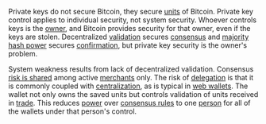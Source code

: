 Private keys do not secure Bitcoin, they secure [units](Glossary#unit) of Bitcoin. Private key control applies to individual security, not system security. Whoever controls keys is the [owner](Glossary#owner), and Bitcoin provides security for that owner, even if the keys are stolen. Decentralized [validation](Glossary#validation) secures [consensus](Glossary#consensus) and [majority hash power](Glossary#majority-hash-power) secures [confirmation](Glossary#confirmation), but private key security is the owner's problem.

System weakness results from lack of decentralized validation. Consensus [risk is shared](Risk-Sharing-Principle) among active [merchants](Glossary#merchant) only. The risk of [delegation](Glossary#delegation) is that it is commonly coupled with [centralization](Glossary#centralization), as is typical in [web wallets](https://bitcoin.org/en/wallets/web). The wallet not only owns the saved units but controls validation of units received in [trade](Glossary#trade). This reduces [power](Glossary#power) over [consensus rules](Glossary#consensus-rules) to one [person](Glossary#person) for all of the wallets under that person's control.
